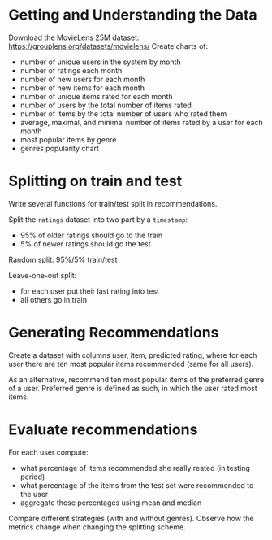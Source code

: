 # Getting and Understanding the Data

Download the MovieLens 25M dataset: https://grouplens.org/datasets/movielens/
Create charts of:
* number of unique users in the system by month
* number of ratings each month
* number of new users for each month
* number of new items for each month
* number of unique items rated for each month
* number of users by the total number of items rated
* number of items by the total number of users who rated them
* average, maximal, and minimal number of items rated by a user for each month
* most popular items by genre
* genres popularity chart

# Splitting on train and test

Write several functions for train/test split in recommendations.

Split the `ratings` dataset into two part by a `timestamp`:
* 95% of older ratings should go to the train
* 5% of newer ratings should go the test

Random split: 95%/5% train/test

Leave-one-out split:
* for each user put their last rating into test
* all others go in train

# Generating Recommendations

Create a dataset with columns user, item, predicted rating, where for each user there are ten most popular items recommended (same for all users).

As an alternative, recommend ten most popular items of the preferred genre of a user. Preferred genre is defined as such, in which the user rated most items.

# Evaluate recommendations

For each user compute:
* what percentage of items recommended she really reated (in testing period)
* what percentage of the items from the test set were recommended to the user
* aggregate those percentages using mean and median

Compare different strategies (with and without genres). Observe how the metrics change when changing the splitting scheme.
